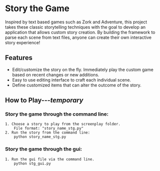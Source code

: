 Story the Game
==============

Inspired by text based games such as Zork and Adventure, this
project takes these classic storytelling techniques with the
goal to develop an application that allows custom story creation.
By building the framework to parse each scene from text files,
anyone can create their own interactive story experience!

Features
-----------------

* Edit/customize the story on the fly. Immediately play the custom
game based on recent changes or new additions.
* Easy to use editing interface to craft each individual scene.
* Define customized items that can alter the outcome of the story.

How to Play---*temporary*
------------

### Story the game through the command line:

	1. Choose a story to play from the screenplay folder.
		File format: "story_name_stg.py"
	2. Run the story from the command line:
		python story_name_stg.py

### Story the game through the gui:

	1. Run the gui file via the command line.
		python stg_gui.py